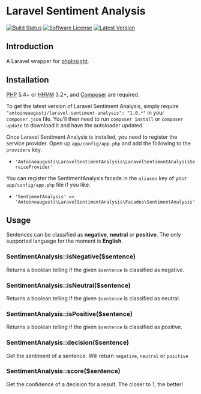 Laravel Sentiment Analysis
===============


[![Build Status](https://img.shields.io/travis/AntoineAugusti/laravel-sentiment-analysis/master.svg?style=flat)](https://travis-ci.org/AntoineAugusti/laravel-sentiment-analysis)
[![Software License](https://img.shields.io/badge/license-Apache%202.0-brightgreen.svg?style=flat)](LICENSE.md)
[![Latest Version](https://img.shields.io/github/release/AntoineAugusti/laravel-sentiment-analysis.svg?style=flat)](https://github.com/AntoineAugusti/laravel-sentiment-analysis/releases)

## Introduction
A Laravel wrapper for [phpInsight](https://github.com/JWHennessey/phpInsight).

## Installation

[PHP](https://php.net) 5.4+ or [HHVM](http://hhvm.com) 3.2+, and [Composer](https://getcomposer.org) are required.

To get the latest version of Laravel Sentiment Analysis, simply require `"antoineaugusti/laravel-sentiment-analysis": "1.0.*"` in your `composer.json` file. You'll then need to run `composer install` or `composer update` to download it and have the autoloader updated.

Once Laravel Sentiment Analysis is installed, you need to register the service provider. Open up `app/config/app.php` and add the following to the `providers` key.

* `'Antoineaugusti\LaravelSentimentAnalysis\LaravelSentimentAnalysisServiceProvider'`

You can register the SentimentAnalysis facade in the `aliases` key of your `app/config/app.php` file if you like.

* `'SentimentAnalysis' => 'Antoineaugusti\LaravelSentimentAnalysis\Facades\SentimentAnalysis'`

## Usage
Sentences can be classified as **negative**, **neutral** or **positive**. The only supported language for the moment is **English**.

### SentimentAnalysis::isNegative($sentence)
Returns a boolean telling if the given `$sentence` is classified as negative.

### SentimentAnalysis::isNeutral($sentence)
Returns a boolean telling if the given `$sentence` is classified as neutral.

### SentimentAnalysis::isPositive($sentence)
Returns a boolean telling if the given `$sentence` is classified as positive.

### SentimentAnalysis::decision($sentence)
Get the sentiment of a sentence. Will return `negative`, `neutral` or `positive`

### SentimentAnalysis::score($sentence)
Get the confidence of a decision for a result. The closer to 1, the better!